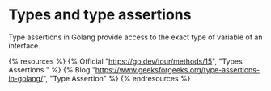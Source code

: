 # Types and type assertions

Type assertions in Golang provide access to the exact type of variable of an interface.

 {% resources %}
  {% Official "https://go.dev/tour/methods/15", "Types Assertions " %}
  {% Blog "https://www.geeksforgeeks.org/type-assertions-in-golang/", "Type Assertion" %}
{% endresources %}
